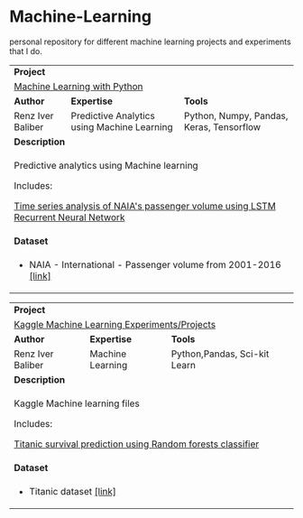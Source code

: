 # Machine-Learning
personal repository for different machine learning projects and experiments that I do. 

<table>
<tr></tr>
<tr>
<td colspan="4"><b>Project</b></td>
</tr>
<tr>
<td colspan="3">
<a href="https://github.com/renziver/Data-Analysis/tree/master/Data%20Analysis%20with%20Python/">Machine Learning with Python</a>
</td>
</tr>  
<tr>
<td><b>Author</b></td>
<td><b>Expertise</b></td>
<td><b>Tools</b></td>
</tr>
<tr>
<td>
Renz Iver Baliber
</td>
<td>
Predictive Analytics using Machine Learning
</td>
<td>
Python,
Numpy, Pandas, Keras, Tensorflow  
</td>
</tr>
<tr>
<td colspan="4"><b>Description</b></td>
</tr>
<tr>
<td colspan="4">
<p>Predictive analytics using Machine learning </p>
<p>Includes:</p>
  
[Time series analysis of NAIA's passenger volume using LSTM Recurrent Neural Network](http://nbviewer.jupyter.org/github/renziver/Machine-Learning/blob/master/Predictive%20Analytics%20using%20Machine%20Learning/NAIA%20Passenger%20Volume%20Prediction/Time%20Series%20Prediction%20of%20NAIA%27s%20Passenger%20volume%20using%20LSTM%20Recurrent%20Neural%20Network.ipynb)

</td>
</tr>
<tr>
<td colspan="4"><b>Dataset</b></td>
</tr>
<tr>
<td colspan="4">
<ul>
<li>NAIA - International - Passenger volume from 2001-2016 <a href="https://github.com/renziver/Machine-Learning/blob/master/Predictive%20Analytics%20using%20Machine%20Learning/NAIA%20Passenger%20Volume%20Prediction/Dataset/naia_international_01-16.csv" target="_blank">[link]</a></li>
</ul>
</td>
</tr>
</table>

<table>
<tr></tr>
<tr>
<td colspan="4"><b>Project</b></td>
</tr>
<tr>
<td colspan="3">
<a href="https://github.com/renziver/Machine-Learning/tree/master/Kaggle">Kaggle Machine Learning Experiments/Projects</a>
</td>
</tr>  
<tr>
<td><b>Author</b></td>
<td><b>Expertise</b></td>
<td><b>Tools</b></td>
</tr>
<tr>
<td>
Renz Iver Baliber
</td>
<td>
Machine Learning
</td>
<td>
Python,Pandas, Sci-kit Learn 
</td>
</tr>
<tr>
<td colspan="4"><b>Description</b></td>
</tr>
<tr>
<td colspan="4">
<p>Kaggle Machine learning files </p>
<p>Includes:</p>
  
[Titanic survival prediction using Random forests classifier](http://nbviewer.jupyter.org/github/renziver/Machine-Learning/blob/master/Kaggle/Titanic%20Prediction/Survival%20prediction%20in%20Titanic%20using%20Random%20Forests%20Classifier.ipynb)

</td>
</tr>
<tr>
<td colspan="4"><b>Dataset</b></td>
</tr>
<tr>
<td colspan="4">
<ul>
<li>Titanic dataset <a href="https://github.com/renziver/Machine-Learning/tree/master/Kaggle/Titanic%20Prediction/Dataset" target="_blank">[link]</a></li>
</ul>
</td>
</tr>
</table>
